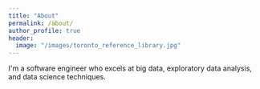 ```yaml
---
title: "About"
permalink: /about/
author_profile: true
header:
  image: "/images/toronto_reference_library.jpg"
---
```


I'm a software engineer who excels at big data, exploratory data analysis, and data science techniques.
